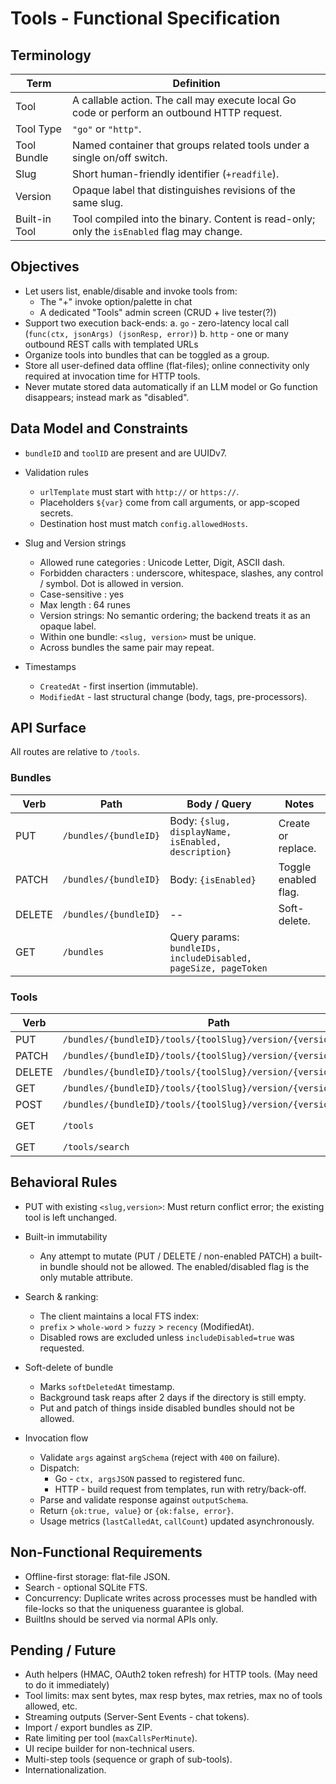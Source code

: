 # Tools - Functional Specification

## Terminology

| Term          | Definition                                                                                 |
| ------------- | ------------------------------------------------------------------------------------------ |
| Tool          | A callable action. The call may execute local Go code or perform an outbound HTTP request. |
| Tool Type     | `"go"` or `"http"`.                                                                        |
| Tool Bundle   | Named container that groups related tools under a single on/off switch.                    |
| Slug          | Short human-friendly identifier (`+readfile`).                                             |
| Version       | Opaque label that distinguishes revisions of the same slug.                                |
| Built-in Tool | Tool compiled into the binary. Content is read-only; only the `isEnabled` flag may change. |

## Objectives

- Let users list, enable/disable and invoke tools from:
  - The "+" invoke option/palette in chat
  - A dedicated "Tools" admin screen (CRUD + live tester(?))
- Support two execution back-ends:
  a. `go` - zero-latency local call (`func(ctx, jsonArgs) (jsonResp, error)`)
  b. `http` - one or many outbound REST calls with templated URLs
- Organize tools into bundles that can be toggled as a group.
- Store all user-defined data offline (flat-files); online connectivity only required at invocation time for HTTP tools.
- Never mutate stored data automatically if an LLM model or Go function disappears; instead mark as "disabled".

## Data Model and Constraints

- `bundleID` and `toolID` are present and are UUIDv7.

- Validation rules

  - `urlTemplate` must start with `http://` or `https://`.
  - Placeholders `${var}` come from call arguments, or app-scoped secrets.
  - Destination host must match `config.allowedHosts`.

- Slug and Version strings

  - Allowed rune categories : Unicode Letter, Digit, ASCII dash.
  - Forbidden characters : underscore, whitespace, slashes, any control / symbol. Dot is allowed in version.
  - Case-sensitive : yes
  - Max length : 64 runes
  - Version strings: No semantic ordering; the backend treats it as an opaque label.
  - Within one bundle: `<slug, version>` must be unique.
  - Across bundles the same pair may repeat.

- Timestamps

  - `CreatedAt` - first insertion (immutable).
  - `ModifiedAt` - last structural change (body, tags, pre-processors).

## API Surface

All routes are relative to `/tools`.

### Bundles

| Verb   | Path                  | Body / Query                                                    | Notes                |
| ------ | --------------------- | --------------------------------------------------------------- | -------------------- |
| PUT    | `/bundles/{bundleID}` | Body: `{slug, displayName, isEnabled, description}`             | Create or replace.   |
| PATCH  | `/bundles/{bundleID}` | Body: `{isEnabled}`                                             | Toggle enabled flag. |
| DELETE | `/bundles/{bundleID}` | --                                                              | Soft-delete.         |
| GET    | `/bundles`            | Query params: `bundleIDs, includeDisabled, pageSize, pageToken` |                      |

### Tools

| Verb   | Path                                                            | Notes                                                                       |
| ------ | --------------------------------------------------------------- | --------------------------------------------------------------------------- |
| PUT    | `/bundles/{bundleID}/tools/{toolSlug}/version/{version}`        | conflict error if same `<slug,version>` exists.                             |
| PATCH  | `/bundles/{bundleID}/tools/{toolSlug}/version/{version}`        | `{isEnabled}` Only enable/disable.                                          |
| DELETE | `/bundles/{bundleID}/tools/{toolSlug}/version/{version}`        | Hard-delete local copy.                                                     |
| GET    | `/bundles/{bundleID}/tools/{toolSlug}/version/{version}`        | --                                                                          |
| POST   | `/bundles/{bundleID}/tools/{toolSlug}/version/{version}/invoke` | `{args}`                                                                    |
| GET    | `/tools`                                                        | global list: `tags,bundleIDs,includeDisabled,recommendedPageSize,pageToken` |
| GET    | `/tools/search`                                                 | global search: `q,includeDisabled,pageSize,pageToken`                       |

## Behavioral Rules

- PUT with existing `<slug,version>`: Must return conflict error; the existing tool is left unchanged.
- Built-in immutability

  - Any attempt to mutate (PUT / DELETE / non-enabled PATCH) a built-in bundle should not be allowed. The enabled/disabled flag is the only mutable attribute.

- Search & ranking:

  - The client maintains a local FTS index:
  - `prefix` > `whole-word` > `fuzzy` > `recency` (ModifiedAt).
  - Disabled rows are excluded unless `includeDisabled=true` was requested.

- Soft-delete of bundle

  - Marks `softDeletedAt` timestamp.
  - Background task reaps after 2 days if the directory is still empty.
  - Put and patch of things inside disabled bundles should not be allowed.

- Invocation flow

  - Validate `args` against `argSchema` (reject with `400` on failure).
  - Dispatch:
    - Go - `ctx, argsJSON` passed to registered func.
    - HTTP - build request from templates, run with retry/back-off.
  - Parse and validate response against `outputSchema`.
  - Return `{ok:true, value}` or `{ok:false, error}`.
  - Usage metrics (`lastCalledAt`, `callCount`) updated asynchronously.

## Non-Functional Requirements

- Offline-first storage: flat-file JSON.
- Search - optional SQLite FTS.
- Concurrency: Duplicate writes across processes must be handled with file-locks so that the uniqueness guarantee is global.
- BuiltIns should be served via normal APIs only.

## Pending / Future

- Auth helpers (HMAC, OAuth2 token refresh) for HTTP tools. (May need to do it immediately)
- Tool limits: max sent bytes, max resp bytes, max retries, max no of tools allowed, etc.
- Streaming outputs (Server-Sent Events - chat tokens).
- Import / export bundles as ZIP.
- Rate limiting per tool (`maxCallsPerMinute`).
- UI recipe builder for non-technical users.
- Multi-step tools (sequence or graph of sub-tools).
- Internationalization.
